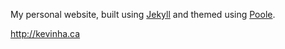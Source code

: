 My personal website, built using
[Jekyll](http://jekyllrb.com) and themed using 
[Poole](http://getpoole.com/).


http://kevinha.ca
